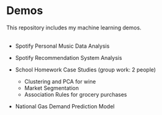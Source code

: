 # Demos
This repository includes my machine learning demos. <br/> <br/>
* Spotify Personal Music Data Analysis <br/>

* Spotify Recommendation System Analysis <br/>

* School Homework Case Studies (group work: 2 people) 
  - Clustering and PCA for wine 
  - Market Segmentation
  - Association Rules for grocery purchases <br/> 

* National Gas Demand Prediction Model
